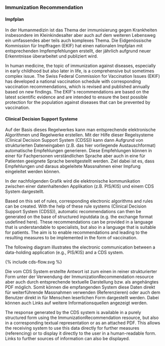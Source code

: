 ### Immunization Recommendation

#### Impfplan
In der Humanmedizin ist das Thema der immunisierung gegen Krankheiten insbesondere im Kleinkindesalter aber auch auf dem weiteren Lebensweg
ein umfassendes aber teils auch komplexes Thema.
Die Eidgenössische Kommission für Impffragen (EKIF) hat einen nationalen Impfplan mit entsprechenden Impfempfehlungen erstellt, der jährlich aufgrund neuer Erkenntnisse überarbeitet und publiziert wird.

In human medicine, the topic of immunization against diseases, especially in early childhood but also later in life, is a comprehensive but sometimes complex issue.
The Swiss Federal Commission for Vaccination Issues (EKIF) has developed a national vaccination schedule with corresponding vaccination recommendations, which is revised and published annually based on new findings.
The EKIF's recommendations are based on the latest scientific evidence and are intended to ensure the best possible protection for the population against diseases that can be prevented by vaccination.


#### Clinical Decision Support Systeme
Auf der Basis dieses Regelwerkes kann man entsprechende elektronische Algorithmen und Regelwerke erstellen. Mit der Hilfe dieser Regelsysteme (Clinical Decision Support System (CDSS)) kann dann Aufgrund von strukturierten Dateneingaben (z.B. das hier vorliegende Austauschformat) automatische Empfehlungen generieren.
Diese Empfehlungen können in einer für Fachpersonen verständlichen Sprache aber auch in eine für Patienten geeignete Sprache bereitgestellt werden.
Ziel dabei ist es, dass Empfehlungen und daraus abgeleitete Massnahmen einer Impfung eingeleitet werden können.

In der nachfolgenden Grafik wird die elektronische kommunikation zwischen einer datenhaltenden Applikation (z.B. PIS/KIS) und einem CDS System dargestellt.

Based on this set of rules, corresponding electronic algorithms and rules can be created. With the help of these rule systems (Clinical Decision Support System (CDSS)), automatic recommendations can then be generated on the base of structured inputdata  (e.g. the exchange format usdefined here).
These recommendations can be provided in a language that is understandable to specialists, but also in a language that is suitable for patients.
The aim is to enable recommendations and leading to the resulting measures to be implemented in the form of vaccination.

The following diagram illustrates the electronic communication between a data-holding application (e.g., PIS/KIS) and a CDS system.
<div>{% include cds-flow.svg %}</div>

Die vom CDS System erstellte Antwort ist zum einen in reiner strukturierter Form unter der Verwendung der ImmunizationRecommendation resource 
aber auch durch entsprechende textuelle Darstellung bzw. als angehängtes PDF möglich.
Somit können die empfangenden System diese Daten direkt für weiterführende Massnahmen verwenden (Referenzieren) oder auch dem Benutzer direkt in für Menschen leserlichen Form dargestellt werden. Dabei können auch Links auf weitere Informationsquellen angezeigt werden.


The response generated by the CDS system is available in a purely structured form using the ImmunizationRecommendation resource,
but also in a corresponding textual representation or as an attached PDF.
This allows the receiving system to use this data directly for further measures (referencing) or to display it directly to the user in a human-readable form. Links to further sources of information can also be displayed.


